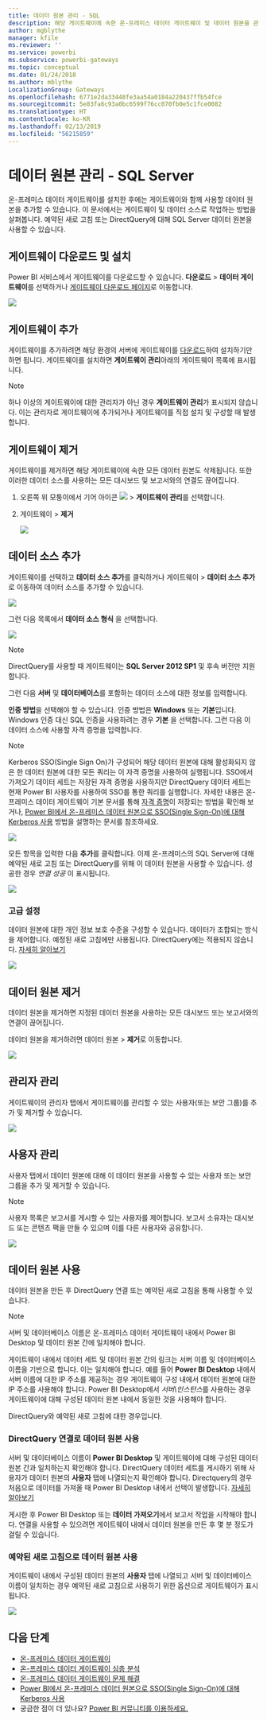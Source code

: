 ```yaml
---
title: 데이터 원본 관리 - SQL
description: 해당 게이트웨이에 속한 온-프레미스 데이터 게이트웨이 및 데이터 원본을 관리하는 방법입니다.
author: mgblythe
manager: kfile
ms.reviewer: ''
ms.service: powerbi
ms.subservice: powerbi-gateways
ms.topic: conceptual
ms.date: 01/24/2018
ms.author: mblythe
LocalizationGroup: Gateways
ms.openlocfilehash: 6771e2da33448fe3aa54a0184a220437ffb54fce
ms.sourcegitcommit: 5e83fa6c93a0bc6599f76cc070fb0e5c1fce0082
ms.translationtype: HT
ms.contentlocale: ko-KR
ms.lasthandoff: 02/13/2019
ms.locfileid: "56215859"
---
```

# <a name="manage-your-data-source---sql-server"></a>데이터 원본 관리 - SQL Server
온-프레미스 데이터 게이트웨이를 설치한 후에는 게이트웨이와 함께 사용할 데이터 원본을 추가할 수 있습니다. 이 문서에서는 게이트웨이 및 데이터 소스로 작업하는 방법을 살펴봅니다. 예약된 새로 고침 또는 DirectQuery에 대해 SQL Server 데이터 원본을 사용할 수 있습니다.

## <a name="download-and-install-the-gateway"></a>게이트웨이 다운로드 및 설치
Power BI 서비스에서 게이트웨이를 다운로드할 수 있습니다. **다운로드** > **데이터 게이트웨이**를 선택하거나 [게이트웨이 다운로드 페이지](https://go.microsoft.com/fwlink/?LinkId=698861)로 이동합니다.

![](media/service-gateway-enterprise-manage-sql/powerbi-download-data-gateway.png)

## <a name="add-a-gateway"></a>게이트웨이 추가
게이트웨이를 추가하려면 해당 환경의 서버에 게이트웨이를 [다운로드](https://go.microsoft.com/fwlink/?LinkId=698861)하여 설치하기만 하면 됩니다. 게이트웨이를 설치하면 **게이트웨이 관리**아래의 게이트웨이 목록에 표시됩니다.

> [!NOTE]
> 하나 이상의 게이트웨이에 대한 관리자가 아닌 경우 **게이트웨이 관리**가 표시되지 않습니다. 이는 관리자로 게이트웨이에 추가되거나 게이트웨이를 직접 설치 및 구성할 때 발생합니다.
> 
> 

## <a name="remove-a-gateway"></a>게이트웨이 제거
게이트웨이를 제거하면 해당 게이트웨이에 속한 모든 데이터 원본도 삭제됩니다.  또한 이러한 데이터 소스를 사용하는 모든 대시보드 및 보고서와의 연결도 끊어집니다.

1. 오른쪽 위 모퉁이에서 기어 아이콘 ![](media/service-gateway-enterprise-manage-sql/pbi_gearicon.png) > **게이트웨이 관리**를 선택합니다.
2. 게이트웨이 > **제거**
   
   ![](media/service-gateway-enterprise-manage-sql/datasourcesettings7.png)

## <a name="add-a-data-source"></a>데이터 소스 추가
게이트웨이를 선택하고 **데이터 소스 추가**를 클릭하거나 게이트웨이 > **데이터 소스 추가**로 이동하여 데이터 소스를 추가할 수 있습니다.

![](media/service-gateway-enterprise-manage-sql/datasourcesettings1.png)

그런 다음 목록에서 **데이터 소스 형식** 을 선택합니다.

![](media/service-gateway-enterprise-manage-sql/datasourcesettings2.png)

> [!NOTE]
> DirectQuery를 사용할 때 게이트웨이는 **SQL Server 2012 SP1** 및 후속 버전만 지원합니다.
> 
> 

그런 다음 **서버** 및 **데이터베이스**를 포함하는 데이터 소스에 대한 정보를 입력합니다.  

**인증 방법**을 선택해야 할 수 있습니다.  인증 방법은 **Windows** 또는 **기본**입니다.  Windows 인증 대신 SQL 인증을 사용하려는 경우 **기본** 을 선택합니다. 그런 다음 이 데이터 소스에 사용할 자격 증명을 입력합니다.

> [!NOTE]
> Kerberos SSO(Single Sign On)가 구성되어 해당 데이터 원본에 대해 활성화되지 않은 한 데이터 원본에 대한 모든 쿼리는 이 자격 증명을 사용하여 실행됩니다. SSO에서 가져오기 데이터 세트는 저장된 자격 증명을 사용하지만 DirectQuery 데이터 세트는 현재 Power BI 사용자를 사용하여 SSO를 통한 쿼리를 실행합니다. 자세한 내용은 온-프레미스 데이터 게이트웨이 기본 문서를 통해 [자격 증명](service-gateway-onprem.md#credentials)이 저장되는 방법을 확인해 보거나, [Power BI에서 온-프레미스 데이터 원본으로 SSO(Single Sign-On)에 대해 Kerberos 사용](service-gateway-sso-kerberos.md) 방법을 설명하는 문서를 참조하세요.
> 
> 

![](media/service-gateway-enterprise-manage-sql/datasourcesettings3.png)

모든 항목을 입력한 다음 **추가**를 클릭합니다.  이제 온-프레미스의 SQL Server에 대해 예약된 새로 고침 또는 DirectQuery를 위해 이 데이터 원본을 사용할 수 있습니다. 성공한 경우 *연결 성공* 이 표시됩니다.

![](media/service-gateway-enterprise-manage-sql/datasourcesettings4.png)

### <a name="advanced-settings"></a>고급 설정
데이터 원본에 대한 개인 정보 보호 수준을 구성할 수 있습니다. 데이터가 조합되는 방식을 제어합니다. 예정된 새로 고침에만 사용됩니다. DirectQuery에는 적용되지 않습니다. [자세히 알아보기](https://support.office.com/article/Privacy-levels-Power-Query-CC3EDE4D-359E-4B28-BC72-9BEE7900B540)

![](media/service-gateway-enterprise-manage-sql/datasourcesettings9.png)

## <a name="remove-a-data-source"></a>데이터 원본 제거
데이터 원본을 제거하면 지정된 데이터 원본을 사용하는 모든 대시보드 또는 보고서와의 연결이 끊어집니다.  

데이터 원본을 제거하려면 데이터 원본 > **제거**로 이동합니다.

![](media/service-gateway-enterprise-manage-sql/datasourcesettings6.png)

## <a name="manage-administrators"></a>관리자 관리
게이트웨이의 관리자 탭에서 게이트웨이를 관리할 수 있는 사용자(또는 보안 그룹)를 추가 및 제거할 수 있습니다.

![](media/service-gateway-enterprise-manage-sql/datasourcesettings8.png)

## <a name="manage-users"></a>사용자 관리
사용자 탭에서 데이터 원본에 대해 이 데이터 원본을 사용할 수 있는 사용자 또는 보안 그룹을 추가 및 제거할 수 있습니다.

> [!NOTE]
> 사용자 목록은 보고서를 게시할 수 있는 사용자를 제어합니다. 보고서 소유자는 대시보드 또는 콘텐츠 팩을 만들 수 있으며 이를 다른 사용자와 공유합니다.
> 
> 

![](media/service-gateway-enterprise-manage-sql/datasourcesettings5.png)

## <a name="using-the-data-source"></a>데이터 원본 사용
데이터 원본을 만든 후 DirectQuery 연결 또는 예약된 새로 고침을 통해 사용할 수 있습니다.

> [!NOTE]
> 서버 및 데이터베이스 이름은 온-프레미스 데이터 게이트웨이 내에서 Power BI Desktop 및 데이터 원본 간에 일치해야 합니다.
> 
> 

게이트웨이 내에서 데이터 세트 및 데이터 원본 간의 링크는 서버 이름 및 데이터베이스 이름을 기반으로 합니다. 이는 일치해야 합니다. 예를 들어 **Power BI Desktop** 내에서 서버 이름에 대한 IP 주소를 제공하는 경우 게이트웨이 구성 내에서 데이터 원본에 대한 IP 주소를 사용해야 합니다. Power BI Desktop에서 *서버\인스턴스*를 사용하는 경우 게이트웨이에 대해 구성된 데이터 원본 내에서 동일한 것을 사용해야 합니다.

DirectQuery와 예약된 새로 고침에 대한 경우입니다.

### <a name="using-the-data-source-with-directquery-connections"></a>DirectQuery 연결로 데이터 원본 사용
서버 및 데이터베이스 이름이 **Power BI Desktop** 및 게이트웨이에 대해 구성된 데이터 원본 간과 일치하는지 확인해야 합니다. DirectQuery 데이터 세트를 게시하기 위해 사용자가 데이터 원본의 **사용자** 탭에 나열되는지 확인해야 합니다. Directquery의 경우 처음으로 데이터를 가져올 때 Power BI Desktop 내에서 선택이 발생합니다. [자세히 알아보기](desktop-use-directquery.md)

게시한 후 Power BI Desktop 또는 **데이터 가져오기**에서 보고서 작업을 시작해야 합니다. 연결을 사용할 수 있으려면 게이트웨이 내에서 데이터 원본을 만든 후 몇 분 정도가 걸릴 수 있습니다.

### <a name="using-the-data-source-with-scheduled-refresh"></a>예약된 새로 고침으로 데이터 원본 사용
게이트웨이 내에서 구성된 데이터 원본의 **사용자** 탭에 나열되고 서버 및 데이터베이스 이름이 일치하는 경우 예약된 새로 고침으로 사용하기 위한 옵션으로 게이트웨이가 표시됩니다.

![](media/service-gateway-enterprise-manage-sql/powerbi-gateway-enterprise-schedule-refresh.png)

## <a name="next-steps"></a>다음 단계
* [온-프레미스 데이터 게이트웨이](service-gateway-onprem.md)  
* [온-프레미스 데이터 게이트웨이 심층 분석](service-gateway-onprem-indepth.md)  
* [온-프레미스 데이터 게이트웨이 문제 해결](service-gateway-onprem-tshoot.md)
* [Power BI에서 온-프레미스 데이터 원본으로 SSO(Single Sign-On)에 대해 Kerberos 사용](service-gateway-sso-kerberos.md) 
* 궁금한 점이 더 있나요? [Power BI 커뮤니티를 이용하세요.](http://community.powerbi.com/)

